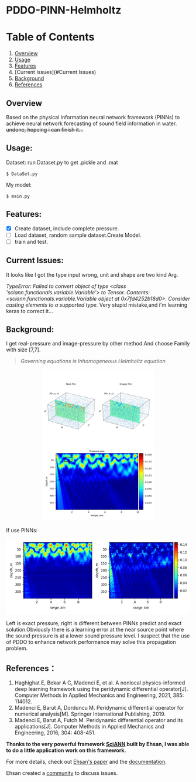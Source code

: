# PDDO-PINN-Helmholtz
# Table of Contents

1. [Overview](#Overview)
2. [Usage](#Usage)
3. [Features](#Features)
4. [Current Issues](#Current Issues)
5. [Background](#Background)
6. [References](#References)

## Overview
Based on the physical information neural network framework (PINNs) to achieve neural network forecasting of sound field information in water.
~~undone, hopeing i can finish it...~~
## Usage:

Dataset: run Dataset.py to get .pickle and .mat
```
$ DataSet.py
```

My model:
```
$ main.py
```
## Features:
- [x] Create dataset, include complete pressure.
- [ ] Load dataset, random sample dataset.Create Model. 
- [ ] train and test.

## Current Issues: 
It looks like I got the type input wrong, unit and shape are two kind Arg.

*TypeError: Failed to convert object of type <class 'sciann.functionals.variable.Variable'> to Tensor. Contents: <sciann.functionals.variable.Variable object at* *0x7fd4252b18d0>. Consider casting elements to a supported type.* 
<span class="spoiler">Very stupid mistake,and i'm learning keras to correct it...</span>

## Background:  
I get real-pressure and image-pressure by other method.And choose Family with size [7,7].  
>*Governing equations is Inhomogeneous Helmholtz equation*  

<p align="center">
  <img src="./figures/fig6.png" width="306" height="205">
  <img src="./figures/fig5.png" width="306" height="205">
</p>

If use PINNs: 
<p align="center">
  <img src="./figures/fig5-1.png" width="606" height="205">
</p>

Left is exact pressure, right is different between PINNs predict and exact solution.Obviously there is a learning error at the near source point where the sound pressure is at a lower sound pressure level. I suspect that the use of PDDO to enhance network performance may solve this propagation problem.
## References：
1. Haghighat E, Bekar A C, Madenci E, et al. A nonlocal physics-informed deep learning framework using the peridynamic differential operator[J]. Computer Methods in Applied Mechanics and Engineering, 2021, 385: 114012.
2. Madenci E, Barut A, Dorduncu M. Peridynamic differential operator for numerical analysis[M]. Springer International Publishing, 2019.
3. Madenci E, Barut A, Futch M. Peridynamic differential operator and its applications[J]. Computer Methods in Applied Mechanics and Engineering, 2016, 304: 408-451.

**Thanks to the very powerful framework [SciANN](https://github.com/sciann/sciann) built by Ehsan, I was able to do a little application work on this framework.**

For more details, check out [Ehsan's paper](https://arxiv.org/abs/2005.08803) and the [documentation](SciANN.com).

Ehsan created a [community](https://app.slack.com/client/T010WP0KD39/C010G71GXUJ) to discuss issues.
